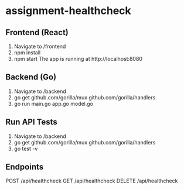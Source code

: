 # assignment-healthcheck

## Frontend (React)
1. Navigate to /frontend
2. npm install
3. npm start
The app is running at http://localhost:8080

## Backend (Go)
1. Navigate to /backend
2. go get github.com/gorilla/mux github.com/gorilla/handlers
3. go run main.go app.go model.go

## Run API Tests
1. Navigate to /backend
2. go get github.com/gorilla/mux github.com/gorilla/handlers
3. go test -v

## Endpoints
POST /api/healthcheck 
GET /api/healthcheck 
DELETE /api/healthcheck 
